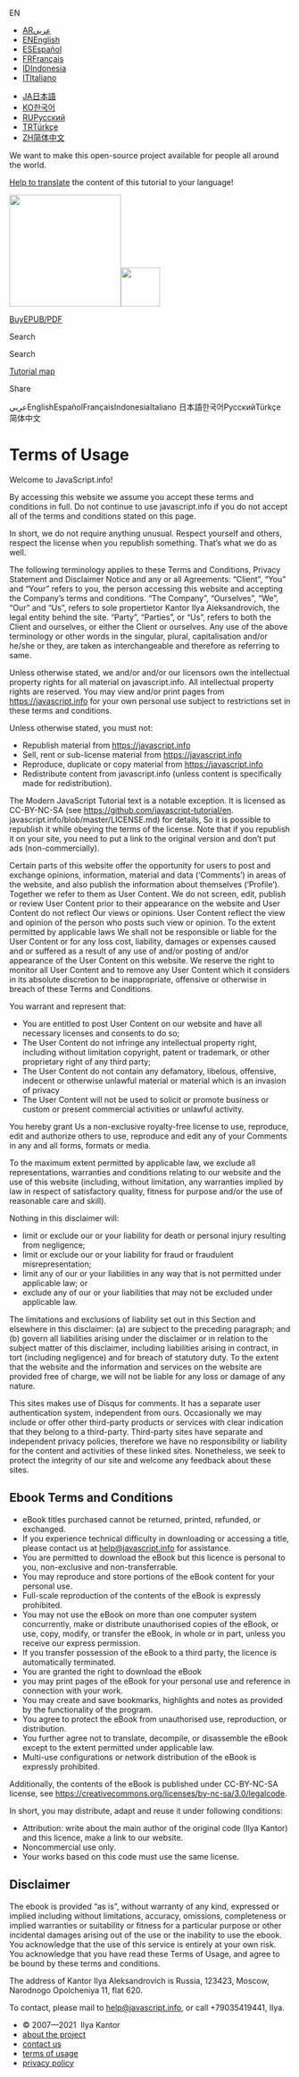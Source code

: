EN

- <a href="https://ar.javascript.info/" class="supported-langs__link"><span class="supported-langs__brief">AR</span><span class="supported-langs__title">عربي</span></a>
- <a href="https://javascript.info/" class="supported-langs__link"><span class="supported-langs__brief">EN</span><span class="supported-langs__title">English</span></a>
- <a href="https://es.javascript.info/" class="supported-langs__link"><span class="supported-langs__brief">ES</span><span class="supported-langs__title">Español</span></a>
- <a href="https://fr.javascript.info/" class="supported-langs__link"><span class="supported-langs__brief">FR</span><span class="supported-langs__title">Français</span></a>
- <a href="https://id.javascript.info/" class="supported-langs__link"><span class="supported-langs__brief">ID</span><span class="supported-langs__title">Indonesia</span></a>
- <a href="https://it.javascript.info/" class="supported-langs__link"><span class="supported-langs__brief">IT</span><span class="supported-langs__title">Italiano</span></a>

<!-- -->

- <a href="https://ja.javascript.info/" class="supported-langs__link"><span class="supported-langs__brief">JA</span><span class="supported-langs__title">日本語</span></a>
- <a href="https://ko.javascript.info/" class="supported-langs__link"><span class="supported-langs__brief">KO</span><span class="supported-langs__title">한국어</span></a>
- <a href="https://learn.javascript.ru/" class="supported-langs__link"><span class="supported-langs__brief">RU</span><span class="supported-langs__title">Русский</span></a>
- <a href="https://tr.javascript.info/" class="supported-langs__link"><span class="supported-langs__brief">TR</span><span class="supported-langs__title">Türkçe</span></a>
- <a href="https://zh.javascript.info/" class="supported-langs__link"><span class="supported-langs__brief">ZH</span><span class="supported-langs__title">简体中文</span></a>

We want to make this open-source project available for people all around the world.

[Help to translate](https://javascript.info/translate) the content of this tutorial to your language!

<a href="/" class="sitetoolbar__link sitetoolbar__link_logo"><img src="/img/sitetoolbar__logo_en.svg" class="sitetoolbar__logo sitetoolbar__logo_normal" role="presentation" width="200" /><img src="/img/sitetoolbar__logo_small_en.svg" class="sitetoolbar__logo sitetoolbar__logo_small" role="presentation" width="70" /></a>

<a href="/ebook" class="buy-book-button"><span class="buy-book-button__extra-text">Buy</span>EPUB/PDF</a>

Search

Search

<a href="/tutorial/map" class="map"><span class="map__text">Tutorial map</span></a>

<span class="share-icons__title">Share</span><a href="https://twitter.com/share?url=https%3A%2F%2Fjavascript.info%2Fterms" class="share share_tw"></a><a href="https://www.facebook.com/sharer/sharer.php?s=100&amp;p%5Burl%5D=https%3A%2F%2Fjavascript.info%2Fterms" class="share share_fb"></a>

عربيEnglishEspañolFrançaisIndonesiaItaliano 日本語한국어РусскийTürkçe 简体中文

# Terms of Usage

Welcome to JavaScript.info!

By accessing this website we assume you accept these terms and conditions in full. Do not continue to use javascript.info if you do not accept all of the terms and conditions stated on this page.

In short, we do not require anything unusual. Respect yourself and others, respect the license when you republish something. That’s what we do as well.

The following terminology applies to these Terms and Conditions, Privacy Statement and Disclaimer Notice and any or all Agreements: “Client”, “You” and “Your” refers to you, the person accessing this website and accepting the Company’s terms and conditions. “The Company”, “Ourselves”, “We”, “Our” and “Us”, refers to sole propertietor Kantor Ilya Aleksandrovich, the legal entity behind the site. “Party”, “Parties”, or “Us”, refers to both the Client and ourselves, or either the Client or ourselves. Any use of the above terminology or other words in the singular, plural, capitalisation and/or he/she or they, are taken as interchangeable and therefore as referring to same.

Unless otherwise stated, we and/or and/or our licensors own the intellectual property rights for all material on javascript.info. All intellectual property rights are reserved. You may view and/or print pages from https://javascript.info for your own personal use subject to restrictions set in these terms and conditions.

Unless otherwise stated, you must not:

- Republish material from https://javascript.info
- Sell, rent or sub-license material from https://javascript.info
- Reproduce, duplicate or copy material from https://javascript.info
- Redistribute content from javascript.info (unless content is specifically made for redistribution).

The Modern JavaScript Tutorial text is a notable exception. It is licensed as CC-BY-NC-SA (see https://github.com/javascript-tutorial/en. javascript.info/blob/master/LICENSE.md) for details, So it is possible to republish it while obeying the terms of the license. Note that if you republish it on your site, you need to put a link to the original version and don’t put ads (non-commercially).

Certain parts of this website offer the opportunity for users to post and exchange opinions, information, material and data (‘Comments’) in areas of the website, and also publish the information about themselves (‘Profile’). Together we refer to them as User Content. We do not screen, edit, publish or review User Content prior to their appearance on the website and User Content do not reflect Our views or opinions. User Content reflect the view and opinion of the person who posts such view or opinion. To the extent permitted by applicable laws We shall not be responsible or liable for the User Content or for any loss cost, liability, damages or expenses caused and or suffered as a result of any use of and/or posting of and/or appearance of the User Content on this website. We reserve the right to monitor all User Content and to remove any User Content which it considers in its absolute discretion to be inappropriate, offensive or otherwise in breach of these Terms and Conditions.

You warrant and represent that:

- You are entitled to post User Content on our website and have all necessary licenses and consents to do so;
- The User Content do not infringe any intellectual property right, including without limitation copyright, patent or trademark, or other proprietary right of any third party;
- The User Content do not contain any defamatory, libelous, offensive, indecent or otherwise unlawful material or material which is an invasion of privacy
- The User Content will not be used to solicit or promote business or custom or present commercial activities or unlawful activity.

You hereby grant Us a non-exclusive royalty-free license to use, reproduce, edit and authorize others to use, reproduce and edit any of your Comments in any and all forms, formats or media.

To the maximum extent permitted by applicable law, we exclude all representations, warranties and conditions relating to our website and the use of this website (including, without limitation, any warranties implied by law in respect of satisfactory quality, fitness for purpose and/or the use of reasonable care and skill).

Nothing in this disclaimer will:

- limit or exclude our or your liability for death or personal injury resulting from negligence;
- limit or exclude our or your liability for fraud or fraudulent misrepresentation;
- limit any of our or your liabilities in any way that is not permitted under applicable law; or
- exclude any of our or your liabilities that may not be excluded under applicable law.

The limitations and exclusions of liability set out in this Section and elsewhere in this disclaimer: (a) are subject to the preceding paragraph; and (b) govern all liabilities arising under the disclaimer or in relation to the subject matter of this disclaimer, including liabilities arising in contract, in tort (including negligence) and for breach of statutory duty. To the extent that the website and the information and services on the website are provided free of charge, we will not be liable for any loss or damage of any nature.

This sites makes use of Disqus for comments. It has a separate user authentication system, independent from ours. Occasionally we may include or offer other third-party products or services with clear indication that they belong to a third-party. Third-party sites have separate and independent privacy policies, therefore we have no responsibility or liability for the content and activities of these linked sites. Nonetheless, we seek to protect the integrity of our site and welcome any feedback about these sites.

## Ebook Terms and Conditions

- eBook titles purchased cannot be returned, printed, refunded, or exchanged.
- If you experience technical difficulty in downloading or accessing a title, please contact us at <help@javascript.info> for assistance.
- You are permitted to download the eBook but this licence is personal to you, non-exclusive and non-transferrable.
- You may reproduce and store portions of the eBook content for your personal use.
- Full-scale reproduction of the contents of the eBook is expressly prohibited.
- You may not use the eBook on more than one computer system concurrently, make or distribute unauthorised copies of the eBook, or use, copy, modify, or transfer the eBook, in whole or in part, unless you receive our express permission.
- If you transfer possession of the eBook to a third party, the licence is automatically terminated.
- You are granted the right to download the eBook
- you may print pages of the eBook for your personal use and reference in connection with your work.
- You may create and save bookmarks, highlights and notes as provided by the functionality of the program.
- You agree to protect the eBook from unauthorised use, reproduction, or distribution.
- You further agree not to translate, decompile, or disassemble the eBook except to the extent permitted under applicable law.
- Multi-use configurations or network distribution of the eBook is expressly prohibited.

Additionally, the contents of the eBook is published under CC-BY-NC-SA license, see <https://creativecommons.org/licenses/by-nc-sa/3.0/legalcode>.

In short, you may distribute, adapt and reuse it under following conditions:

- Attribution: write about the main author of the original code (Ilya Kantor) and this licence, make a link to our website.
- Noncommercial use only.
- Your works based on this code must use the same license.

## Disclaimer

The ebook is provided “as is”, without warranty of any kind, expressed or implied including without limitations, accuracy, omissions, completeness or implied warranties or suitability or fitness for a particular purpose or other incidental damages arising out of the use or the inability to use the ebook. You acknowledge that the use of this service is entirely at your own risk. You acknowledge that you have read these Terms of Usage, and agree to be bound by these terms and conditions.

The address of Kantor Ilya Aleksandrovich is Russia, 123423, Moscow, Narodnogo Opolcheniya 11, flat 620.

To contact, please mail to <help@javascript.info>, or call +79035419441, Ilya.

- © 2007—2021  Ilya Kantor
- <a href="/about" class="page-footer__link">about the project</a>
- <a href="/about#contact-us" class="page-footer__link">contact us</a>
- <a href="/terms" class="page-footer__link">terms of usage</a>
- <a href="/privacy" class="page-footer__link">privacy policy</a>
